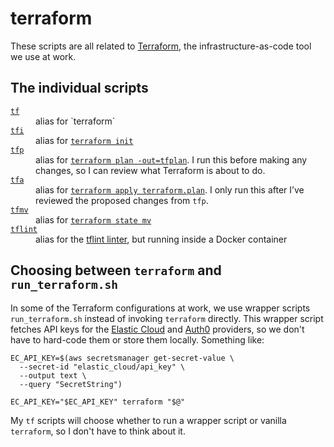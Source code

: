 # terraform

These scripts are all related to [Terraform], the infrastructure-as-code tool we use at work.

[Terraform]: https://www.terraform.io/

## The individual scripts

<!-- [[[cog

# This adds the root of the repo to the PATH, which has cog_helpers.py
from os.path import abspath, dirname
import sys

sys.path.append(abspath(dirname(dirname("."))))

import cog_helpers

folder_name = "terraform"

scripts = [
    {
        "name": "tf",
        "description": "alias for `terraform`",
    },
    {
        "name": "tfi",
        "description": """
        alias for <a href="https://developer.hashicorp.com/terraform/cli/commands/init"><code>terraform init</code></a>
        """,
    },
    {
        "name": "tfp",
        "description": """
        alias for <a href="https://developer.hashicorp.com/terraform/cli/commands/plan"><code>terraform plan -out=tfplan</code></a>.
        I run this before making any changes, so I can review what Terraform is about to do.
        """,
    },
    {
        "name": "tfa",
        "description": """
        alias for <a href="https://developer.hashicorp.com/terraform/cli/commands/apply"><code>terraform apply terraform.plan</code></a>.
        I only run this after I’ve reviewed the proposed changes from <code>tfp</code>.
        """,
    },
    {
        "name": "tfmv",
        "description": """
        alias for <a href="https://developer.hashicorp.com/terraform/cli/commands/state/mv"><code>terraform state mv</code></a>
        """,
    },
    {
        "name": "tflint",
        "description": """
        alias for the <a href="https://github.com/terraform-linters/tflint">tflint linter</a>, but running inside a Docker container
        """,
    },
]

cog_helpers.create_description_table(folder_name=folder_name, scripts=scripts)

]]]-->
<dl>
  <dt>
    <a href="https://github.com/alexwlchan/scripts/blob/main/terraform/tf">
      <code>tf</code>
    </a>
  </dt>
  <dd>
    alias for `terraform`
  </dd>

  <dt>
    <a href="https://github.com/alexwlchan/scripts/blob/main/terraform/tfi">
      <code>tfi</code>
    </a>
  </dt>
  <dd>
    alias for <a href="https://developer.hashicorp.com/terraform/cli/commands/init"><code>terraform init</code></a>
  </dd>

  <dt>
    <a href="https://github.com/alexwlchan/scripts/blob/main/terraform/tfp">
      <code>tfp</code>
    </a>
  </dt>
  <dd>
    alias for <a href="https://developer.hashicorp.com/terraform/cli/commands/plan"><code>terraform plan -out=tfplan</code></a>.
    I run this before making any changes, so I can review what Terraform is about to do.
  </dd>

  <dt>
    <a href="https://github.com/alexwlchan/scripts/blob/main/terraform/tfa">
      <code>tfa</code>
    </a>
  </dt>
  <dd>
    alias for <a href="https://developer.hashicorp.com/terraform/cli/commands/apply"><code>terraform apply terraform.plan</code></a>.
    I only run this after I’ve reviewed the proposed changes from <code>tfp</code>.
  </dd>

  <dt>
    <a href="https://github.com/alexwlchan/scripts/blob/main/terraform/tfmv">
      <code>tfmv</code>
    </a>
  </dt>
  <dd>
    alias for <a href="https://developer.hashicorp.com/terraform/cli/commands/state/mv"><code>terraform state mv</code></a>
  </dd>

  <dt>
    <a href="https://github.com/alexwlchan/scripts/blob/main/terraform/tflint">
      <code>tflint</code>
    </a>
  </dt>
  <dd>
    alias for the <a href="https://github.com/terraform-linters/tflint">tflint linter</a>, but running inside a Docker container
  </dd>
</dl>
<!-- [[[end]]] (checksum: b9d70deb03a18bfd0a84a1a3ee918977) -->

## Choosing between `terraform` and `run_terraform.sh`

In some of the Terraform configurations at work, we use wrapper scripts `run_terraform.sh` instead of invoking `terraform` directly.
This wrapper script fetches API keys for the [Elastic Cloud] and [Auth0] providers, so we don't have to hard-code them or store them locally.
Something like:

```shell
EC_API_KEY=$(aws secretsmanager get-secret-value \
  --secret-id "elastic_cloud/api_key" \
  --output text \
  --query "SecretString")

EC_API_KEY="$EC_API_KEY" terraform "$@"
```

My `tf` scripts will choose whether to run a wrapper script or vanilla `terraform`, so I don't have to think about it.

[Elastic Cloud]: https://registry.terraform.io/providers/elastic/ec/latest/docs#using-your-api-key-on-the-elastic-cloud-terraform-provider
[Auth0]: https://registry.terraform.io/providers/auth0/auth0/latest/docs#environment-variables
